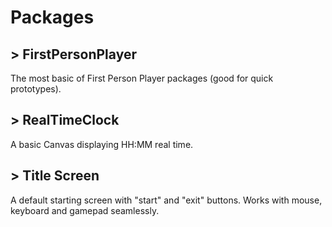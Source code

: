 # Packages

##  > FirstPersonPlayer
The most basic of First Person Player packages (good for quick prototypes).

##  > RealTimeClock
A basic Canvas displaying HH:MM real time.

##  > Title Screen
A default starting screen with "start" and "exit" buttons. Works with mouse, keyboard and gamepad seamlessly.
